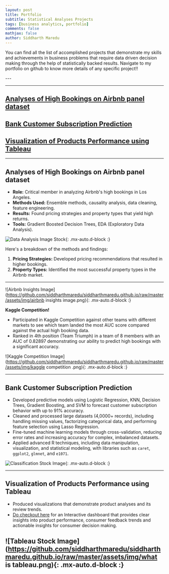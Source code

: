 ```yaml
---
layout: post
title: Portfolio
subtitle: Statistical Analyses Projects
tags: [business analytics, portfolio]
comments: false
mathjax: false
author: Siddharth Maredu
---
```

<p> You can find all the list of accomplished projects that demonstrate my skills and achievements in business problems that require data driven decision making through the help of statistically backed results. Navigate to my portfolio on github to know more details of any specific project!! </p>
---

---
## [Analyses of High Bookings on Airbnb panel dataset](#airbnb-analysis)
## [Bank Customer Subscription Prediction](#bank-customer-prediction)
## [Visualization of Products Performance using Tableau](#tableau-visualization)
---
<h2 id="airbnb-analysis">Analyses of High Bookings on Airbnb panel dataset</h2>

- **Role:** Critical member in analyzing Airbnb's high bookings in Los Angeles.
- **Methods Used:** Ensemble methods, causality analysis, data cleaning, feature engineering.
- **Results:** Found pricing strategies and property types that yield high returns.
- **Tools:** Gradient Boosted Decision Trees, EDA (Exploratory Data Analysis).

![Data Analysis Image Stock](https://github.com/siddharthmaredu/siddharthmaredu.github.io/raw/master/assets/img/technology-7111798_1280.jpg){: .mx-auto.d-block :}

Here's a breakdown of the methods and findings:

1. **Pricing Strategies:** Developed pricing recommendations that resulted in higher bookings.
2. **Property Types:** Identified the most successful property types in the Airbnb market.

---

![Airbnb Insights Image](https://github.com/siddharthmaredu/siddharthmaredu.github.io/raw/master/assets/img/airbnb insights image.png){: .mx-auto.d-block :}

**Kaggle Competition!**  
- Participated in Kaggle Competition against other teams with different markets to see which team landed the most AUC score compared against the actual high booking data.  
- Ranked in 4th position (Team Triumph) in a team of 8 members with an AUC of 0.82897 demonstrating our ability to predict high bookings with a significant accuracy.

![Kaggle Competition Image](https://github.com/siddharthmaredu/siddharthmaredu.github.io/raw/master/assets/img/kaggle competition .png){: .mx-auto.d-block :}

---

<h2 id="bank-customer-prediction">Bank Customer Subscription Prediction</h2>

- Developed predictive models using Logistic Regression, KNN, Decision Trees, Gradient Boosting, and SVM to forecast customer subscription behavior with up to 91% accuracy.
- Cleaned and processed large datasets (4,0000+ records), including handling missing values, factorizing categorical data, and performing feature selection using Lasso Regression.
- Fine-tuned machine learning models through cross-validation, reducing error rates and increasing accuracy for complex, imbalanced datasets.
- Applied advanced R techniques, including data manipulation, visualization, and statistical modeling, with libraries such as `caret`, `ggplot2`, `glmnet`, and `e1071`.

![Classification Stock Image](https://github.com/siddharthmaredu/siddharthmaredu.github.io/raw/master/assets/img/text-classification-stock.png){: .mx-auto.d-block :}

---
<h2 id="tableau-visualization">Visualization of Products Performance using Tableau</h2>

- Produced visualizations that demonstrate product analyses and its review trends.
- <a href="https://public.tableau.com/app/profile/siddharth.maredu/viz/SiddharthExamStory/Story1?publish=yes" target="_blank">Do checkout here</a> for an Interactive dashboard that provides clear insights into product performance, consumer feedback trends and actionable insights for consumer decision making.

![Tableau Stock Image](https://github.com/siddharthmaredu/siddharthmaredu.github.io/raw/master/assets/img/what is tableau.png){: .mx-auto.d-block :}
---
